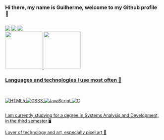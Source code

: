 ### Hi there, my name is Guilherme, welcome to my Github profile 👋
##
 
<div>
  <a href="https://www.linkedin.com/in/guilherme-rod-bueno" target="_blank"><img src="https://img.shields.io/badge/-LinkedIn-%230077B5?style=for-the-badge&logo=linkedin&logoColor=white" target="_blank"></a> 
  <a href="https://www.instagram.com/randomart_e/" target="_blank"><img src="https://img.shields.io/badge/-Instagram-%23E4405F?style=for-the-badge&logo=instagram&logoColor=white" target="_blank"></a>
<a href = "mailto:gui.rod.bueno@gmail.com"><img src="https://img.shields.io/badge/Gmail-D14836?style=for-the-badge&logo=gmail&logoColor=white" target="_blank"></a>
</div>

<div>
 <a href="https://github.com/UrsaoPixel">
 <img height="120em" src="https://github-readme-stats.vercel.app/api/top-langs/?username=UrsaoPixel&layout=compact&langs_count=7&theme=dracula"/>
 <img height="120em" src="https://github-readme-stats.vercel.app/api?username=UrsaoPixel&show_icons=true&theme=radical"/>
</div>

### Languages and technologies I use most often 🐻
##
<div style="display: inline_block"><br/>
  <img align="center" alt="HTML5" src="https://img.shields.io/badge/HTML5-E34F26?style=for-the-badge&logo=html5&logoColor=white"/>
  <img align="center" alt="CSS3" src="https://img.shields.io/badge/CSS3-1572B6?style=for-the-badge&logo=css3&logoColor=white"/>
  <img align="center" alt="JavaScript" src="https://img.shields.io/badge/JavaScript-323330?style=for-the-badge&logo=javascript&logoColor=F7DF1E"/> 
  <img align="center" alt="C" src="https://img.shields.io/badge/C-00599C?style=for-the-badge&logo=c&logoColor=white"/>
</div>

##
<p>I am currently studying for a degree in Systems Analysis and Development, in the third semester 🖥️</p>
<p>Lover of technology and art, especially pixel art 👾</p>
